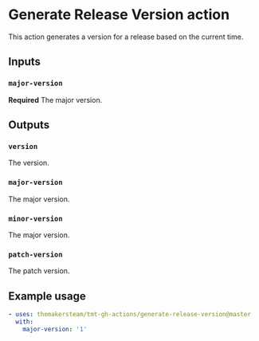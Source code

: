 # Generate Release Version action

This action generates a version for a release based on the current time.

## Inputs

### `major-version`

**Required** The major version.

## Outputs

### `version`

The version.

### `major-version`

The major version.

### `minor-version`

The major version.

### `patch-version`

The patch version.

## Example usage

```yaml
- uses: themakersteam/tmt-gh-actions/generate-release-version@master
  with:
    major-version: '1'
```
